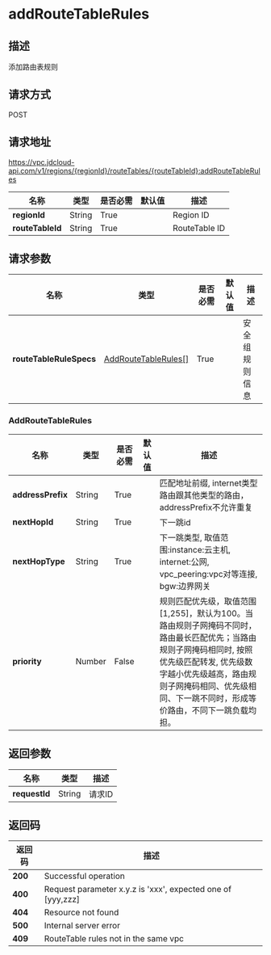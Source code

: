 # addRouteTableRules


## 描述
添加路由表规则

## 请求方式
POST

## 请求地址
https://vpc.jdcloud-api.com/v1/regions/{regionId}/routeTables/{routeTableId}:addRouteTableRules

|名称|类型|是否必需|默认值|描述|
|---|---|---|---|---|
|**regionId**|String|True||Region ID|
|**routeTableId**|String|True||RouteTable ID|

## 请求参数
|名称|类型|是否必需|默认值|描述|
|---|---|---|---|---|
|**routeTableRuleSpecs**|[AddRouteTableRules[]](##AddRouteTableRules)|True||安全组规则信息|

### <a name="AddRouteTableRules">AddRouteTableRules</a>
|名称|类型|是否必需|默认值|描述|
|---|---|---|---|---|
|**addressPrefix**|String|True||匹配地址前缀, internet类型路由跟其他类型的路由，addressPrefix不允许重复|
|**nextHopId**|String|True||下一跳id|
|**nextHopType**|String|True||下一跳类型, 取值范围:instance:云主机, internet:公网, vpc_peering:vpc对等连接, bgw:边界网关|
|**priority**|Number|False||规则匹配优先级，取值范围[1,255]，默认为100。当路由规则子网掩码不同时，路由最长匹配优先；当路由规则子网掩码相同时, 按照优先级匹配转发, 优先级数字越小优先级越高，路由规则子网掩码相同、优先级相同、下一跳不同时，形成等价路由，不同下一跳负载均担。|

## 返回参数
|名称|类型|描述|
|---|---|---|
|**requestId**|String|请求ID|



## 返回码
|返回码|描述|
|---|---|
|**200**|Successful operation|
|**400**|Request parameter x.y.z is 'xxx', expected one of [yyy,zzz]|
|**404**|Resource not found|
|**500**|Internal server error|
|**409**|RouteTable rules not in the same vpc|
